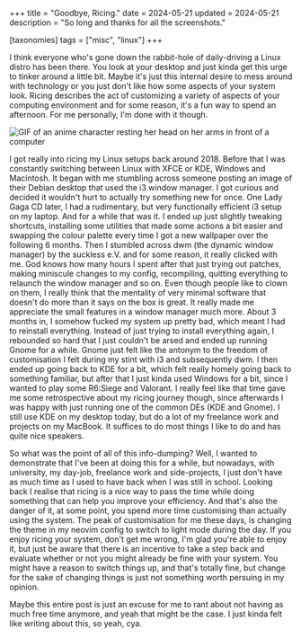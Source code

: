 +++
title = "Goodbye, Ricing."
date = 2024-05-21
updated = 2024-05-21
description = "So long and thanks for all the screenshots."

[taxonomies]
tags = ["misc", "linux"]
+++

I think everyone who's gone down the rabbit-hole of daily-driving a Linux distro has been there.
You look at your desktop and just kinda get this urge to tinker around a little bit.
Maybe it's just this internal desire to mess around with technology or you just don't like how some aspects of your system look.
Ricing describes the act of customizing a variety of aspects of your computing environment and for some reason, it's a fun way to spend an afternoon.
For me personally, I'm done with it though.

![GIF of an anime character resting her head on her arms in front of a computer](https://i.gifer.com/11th.gif)

I got really into ricing my Linux setups back around 2018.
Before that I was constantly switching between Linux with XFCE or KDE, Windows and Macintosh.
It began with me stumbling across someone posting an image of their Debian desktop that used the i3 window manager.
I got curious and decided it wouldn't hurt to actually try something new for once.
One Lady Gaga CD later, I had a rudimentary, but very functionally efficient i3 setup on my laptop.
And for a while that was it.
I ended up just slightly tweaking shortcuts, installing some utilities that made some actions a bit easier and swapping the colour palette every time I got a new wallpaper over the following 6 months.
Then I stumbled across dwm (the dynamic window manager) by the suckless e.V. and for some reason, it really clicked with me.
God knows how many hours I spent after that just trying out patches, making miniscule changes to my config, recompiling, quitting everything to relaunch the window manager and so on.
Even though people like to clown on them, I really think that the mentality of very minimal software that doesn't do more than it says on the box is great.
It really made me appreciate the small features in a window manager much more.
About 3 months in, I somehow fucked my system up pretty bad, which meant I had to reinstall everything.
Instead of just trying to install everything again, I rebounded so hard that I just couldn't be arsed and ended up running Gnome for a while.
Gnome just felt like the antonym to the freedom of customisation I felt during my stint with i3 and subsequently dwm.
I then ended up going back to KDE for a bit, which felt really homely going back to something familiar, but after that I just kinda used Windows for a bit, since I wanted to play some R6:Siege and Valorant.
I really feel like that time gave me some retrospective about my ricing journey though, since afterwards I was happy with just running one of the common DEs (KDE and Gnome).
I still use KDE on my desktop today, but do a lot of my freelance work and projects on my MacBook.
It suffices to do most things I like to do and has quite nice speakers.

So what was the point of all of this info-dumping?
Well, I wanted to demonstrate that I've been at doing this for a while, but nowadays, with university, my day-job, freelance work and side-projects, I just don't have as much time as I used to have back when I was still in school.
Looking back I realise that ricing is a nice way to pass the time while doing something that can help you improve your efficiency.
And that's also the danger of it, at some point, you spend more time customising than actually using the system.
The peak of customisation for me these days, is changing the theme in my neovim config to switch to light mode during the day.
If you enjoy ricing your system, don't get me wrong, I'm glad you're able to enjoy it, but just be aware that there is an incentive to take a step back and evaluate whether or not you might already be fine with your system.
You might have a reason to switch things up, and that's totally fine, but change for the sake of changing things is just not something worth persuing in my opinion.

Maybe this entire post is just an excuse for me to rant about not having as much free time anymore, and yeah that might be the case.
I just kinda felt like writing about this, so yeah, cya.

